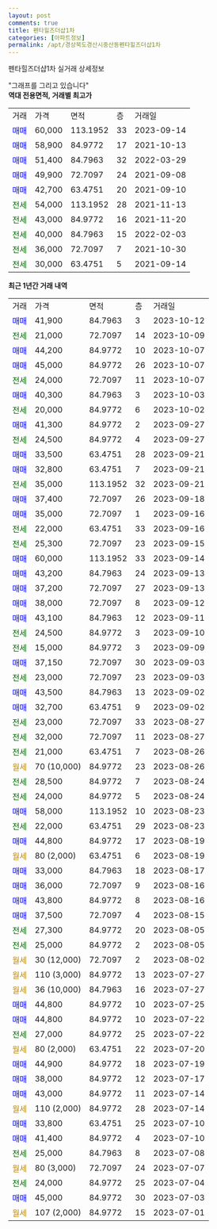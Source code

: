 ```yaml
---
layout: post
comments: true
title: 펜타힐즈더샵1차
categories: [아파트정보]
permalink: /apt/경상북도경산시중산동펜타힐즈더샵1차
---
```


펜타힐즈더샵1차 실거래 상세정보

<script type="text/javascript">
  google.charts.load('current', {'packages':['line', 'corechart']});
  google.charts.setOnLoadCallback(drawChart);

  function drawChart() {
    var data = new google.visualization.DataTable();
    data.addColumn('date', '거래일');
    data.addColumn('number', "매매");
    data.addColumn('number', "전세");
    data.addColumn('number', "전매");

    data.addRows([[new Date(Date.parse("2023-10-12")), 41900, null, null], [new Date(Date.parse("2023-10-09")), null, 21000, null], [new Date(Date.parse("2023-10-07")), 44200, null, null], [new Date(Date.parse("2023-10-07")), 45000, null, null], [new Date(Date.parse("2023-10-07")), null, 24000, null], [new Date(Date.parse("2023-10-03")), 40300, null, null], [new Date(Date.parse("2023-10-02")), null, 20000, null], [new Date(Date.parse("2023-09-27")), 41300, null, null], [new Date(Date.parse("2023-09-27")), null, 24500, null], [new Date(Date.parse("2023-09-21")), 33500, null, null], [new Date(Date.parse("2023-09-21")), 32800, null, null], [new Date(Date.parse("2023-09-21")), null, 35000, null], [new Date(Date.parse("2023-09-18")), 37400, null, null], [new Date(Date.parse("2023-09-16")), 35000, null, null], [new Date(Date.parse("2023-09-16")), null, 22000, null], [new Date(Date.parse("2023-09-15")), null, 25300, null], [new Date(Date.parse("2023-09-14")), 60000, null, null], [new Date(Date.parse("2023-09-13")), 43200, null, null], [new Date(Date.parse("2023-09-13")), 37200, null, null], [new Date(Date.parse("2023-09-12")), 38000, null, null], [new Date(Date.parse("2023-09-11")), 43100, null, null], [new Date(Date.parse("2023-09-10")), null, 24500, null], [new Date(Date.parse("2023-09-09")), null, 15000, null], [new Date(Date.parse("2023-09-03")), 37150, null, null], [new Date(Date.parse("2023-09-03")), null, 23000, null], [new Date(Date.parse("2023-09-02")), 43500, null, null], [new Date(Date.parse("2023-09-02")), 32700, null, null], [new Date(Date.parse("2023-08-27")), null, 23000, null], [new Date(Date.parse("2023-08-27")), null, 32000, null], [new Date(Date.parse("2023-08-26")), null, 21000, null], [new Date(Date.parse("2023-08-26")), null, null, null], [new Date(Date.parse("2023-08-24")), null, 28500, null], [new Date(Date.parse("2023-08-24")), null, 24000, null], [new Date(Date.parse("2023-08-23")), 58000, null, null], [new Date(Date.parse("2023-08-23")), null, 22000, null], [new Date(Date.parse("2023-08-19")), 44800, null, null], [new Date(Date.parse("2023-08-19")), null, null, null], [new Date(Date.parse("2023-08-17")), 33000, null, null], [new Date(Date.parse("2023-08-16")), 36000, null, null], [new Date(Date.parse("2023-08-16")), 43800, null, null], [new Date(Date.parse("2023-08-15")), 37500, null, null], [new Date(Date.parse("2023-08-05")), null, 27300, null], [new Date(Date.parse("2023-08-05")), null, 25000, null], [new Date(Date.parse("2023-08-02")), null, null, null], [new Date(Date.parse("2023-07-27")), null, null, null], [new Date(Date.parse("2023-07-27")), null, null, null], [new Date(Date.parse("2023-07-25")), 44800, null, null], [new Date(Date.parse("2023-07-22")), 44800, null, null], [new Date(Date.parse("2023-07-22")), null, 27000, null], [new Date(Date.parse("2023-07-20")), null, null, null], [new Date(Date.parse("2023-07-19")), 44900, null, null], [new Date(Date.parse("2023-07-17")), 38000, null, null], [new Date(Date.parse("2023-07-14")), 43000, null, null], [new Date(Date.parse("2023-07-14")), null, null, null], [new Date(Date.parse("2023-07-10")), 33800, null, null], [new Date(Date.parse("2023-07-10")), 41400, null, null], [new Date(Date.parse("2023-07-08")), null, 25000, null], [new Date(Date.parse("2023-07-07")), null, null, null], [new Date(Date.parse("2023-07-04")), null, 24000, null], [new Date(Date.parse("2023-07-03")), 45000, null, null], [new Date(Date.parse("2023-07-01")), null, null, null]]);

    var options = {
      hAxis: {
        format: 'yyyy/MM/dd'
      },    
      lineWidth: 0,
      pointsVisible: true,    
      title: '최근 1년간 유형별 실거래가 분포',
      legend: { position: 'bottom' }
    };

    var formatter = new google.visualization.NumberFormat({pattern:'###,###'} );
    formatter.format(data, 1);
    formatter.format(data, 2);
    
    setTimeout(function() {
        var chart = new google.visualization.LineChart(document.getElementById('columnchart_material'));
        chart.draw(data, (options));
        document.getElementById('loading').style.display = 'none';
    }, 200);
  }
</script>


<div id="loading" style="z-index:20; display: block; margin-left: 0px">"그래프를 그리고 있습니다"</div>
<div id="columnchart_material" style="width: 95%; margin-left: 0px; display: block"></div>
<!-- contents start -->
<b>역대 전용면적, 거래별 최고가</b>
<table class="sortable">
    <tr>
      <td>거래</td>
      <td>가격</td>
      <td>면적</td>
      <td>층</td>
      <td>거래일</td>
    </tr>
        <tr>
          <td><a style="color: blue">매매</a></td>
          <td>60,000</td>
          <td>113.1952</td>
          <td>33</td>
          <td>2023-09-14</td>
        </tr>            <tr>
          <td><a style="color: blue">매매</a></td>
          <td>58,900</td>
          <td>84.9772</td>
          <td>17</td>
          <td>2021-10-13</td>
        </tr>            <tr>
          <td><a style="color: blue">매매</a></td>
          <td>51,400</td>
          <td>84.7963</td>
          <td>32</td>
          <td>2022-03-29</td>
        </tr>            <tr>
          <td><a style="color: blue">매매</a></td>
          <td>49,900</td>
          <td>72.7097</td>
          <td>24</td>
          <td>2021-09-08</td>
        </tr>            <tr>
          <td><a style="color: blue">매매</a></td>
          <td>42,700</td>
          <td>63.4751</td>
          <td>20</td>
          <td>2021-09-10</td>
        </tr>        
        <tr>
              <td><a style="color: darkgreen">전세</a></td>
              <td>54,000</td>
              <td>113.1952</td>
              <td>28</td>
              <td>2021-11-13</td>
            </tr>            <tr>
              <td><a style="color: darkgreen">전세</a></td>
              <td>43,000</td>
              <td>84.9772</td>
              <td>16</td>
              <td>2021-11-20</td>
            </tr>            <tr>
              <td><a style="color: darkgreen">전세</a></td>
              <td>40,000</td>
              <td>84.7963</td>
              <td>15</td>
              <td>2022-02-03</td>
            </tr>            <tr>
              <td><a style="color: darkgreen">전세</a></td>
              <td>36,000</td>
              <td>72.7097</td>
              <td>7</td>
              <td>2021-10-30</td>
            </tr>            <tr>
              <td><a style="color: darkgreen">전세</a></td>
              <td>30,000</td>
              <td>63.4751</td>
              <td>5</td>
              <td>2021-09-14</td>
            </tr>        
    
</table>

<b>최근 1년간 거래 내역</b>

<table class="sortable">
    <tr>
      <td>거래</td>
      <td>가격</td>
      <td>면적</td>
      <td>층</td>
      <td>거래일</td>
    </tr>
    <tr>
      <td><a style="color: blue">매매</a></td>
      <td>41,900</td>
      <td>84.7963</td>
      <td>3</td>
      <td>2023-10-12</td>
    </tr>          <tr>
      <td><a style="color: darkgreen">전세</a></td>
      <td>21,000</td>
      <td>72.7097</td>
      <td>14</td>
      <td>2023-10-09</td>
    </tr>          <tr>
      <td><a style="color: blue">매매</a></td>
      <td>44,200</td>
      <td>84.9772</td>
      <td>10</td>
      <td>2023-10-07</td>
    </tr>          <tr>
      <td><a style="color: blue">매매</a></td>
      <td>45,000</td>
      <td>84.9772</td>
      <td>26</td>
      <td>2023-10-07</td>
    </tr>          <tr>
      <td><a style="color: darkgreen">전세</a></td>
      <td>24,000</td>
      <td>72.7097</td>
      <td>11</td>
      <td>2023-10-07</td>
    </tr>          <tr>
      <td><a style="color: blue">매매</a></td>
      <td>40,300</td>
      <td>84.7963</td>
      <td>3</td>
      <td>2023-10-03</td>
    </tr>          <tr>
      <td><a style="color: darkgreen">전세</a></td>
      <td>20,000</td>
      <td>84.9772</td>
      <td>6</td>
      <td>2023-10-02</td>
    </tr>          <tr>
      <td><a style="color: blue">매매</a></td>
      <td>41,300</td>
      <td>84.9772</td>
      <td>2</td>
      <td>2023-09-27</td>
    </tr>          <tr>
      <td><a style="color: darkgreen">전세</a></td>
      <td>24,500</td>
      <td>84.9772</td>
      <td>4</td>
      <td>2023-09-27</td>
    </tr>          <tr>
      <td><a style="color: blue">매매</a></td>
      <td>33,500</td>
      <td>63.4751</td>
      <td>28</td>
      <td>2023-09-21</td>
    </tr>          <tr>
      <td><a style="color: blue">매매</a></td>
      <td>32,800</td>
      <td>63.4751</td>
      <td>7</td>
      <td>2023-09-21</td>
    </tr>          <tr>
      <td><a style="color: darkgreen">전세</a></td>
      <td>35,000</td>
      <td>113.1952</td>
      <td>32</td>
      <td>2023-09-21</td>
    </tr>          <tr>
      <td><a style="color: blue">매매</a></td>
      <td>37,400</td>
      <td>72.7097</td>
      <td>26</td>
      <td>2023-09-18</td>
    </tr>          <tr>
      <td><a style="color: blue">매매</a></td>
      <td>35,000</td>
      <td>72.7097</td>
      <td>1</td>
      <td>2023-09-16</td>
    </tr>          <tr>
      <td><a style="color: darkgreen">전세</a></td>
      <td>22,000</td>
      <td>63.4751</td>
      <td>33</td>
      <td>2023-09-16</td>
    </tr>          <tr>
      <td><a style="color: darkgreen">전세</a></td>
      <td>25,300</td>
      <td>72.7097</td>
      <td>23</td>
      <td>2023-09-15</td>
    </tr>          <tr>
      <td><a style="color: blue">매매</a></td>
      <td>60,000</td>
      <td>113.1952</td>
      <td>33</td>
      <td>2023-09-14</td>
    </tr>          <tr>
      <td><a style="color: blue">매매</a></td>
      <td>43,200</td>
      <td>84.7963</td>
      <td>24</td>
      <td>2023-09-13</td>
    </tr>          <tr>
      <td><a style="color: blue">매매</a></td>
      <td>37,200</td>
      <td>72.7097</td>
      <td>27</td>
      <td>2023-09-13</td>
    </tr>          <tr>
      <td><a style="color: blue">매매</a></td>
      <td>38,000</td>
      <td>72.7097</td>
      <td>8</td>
      <td>2023-09-12</td>
    </tr>          <tr>
      <td><a style="color: blue">매매</a></td>
      <td>43,100</td>
      <td>84.7963</td>
      <td>12</td>
      <td>2023-09-11</td>
    </tr>          <tr>
      <td><a style="color: darkgreen">전세</a></td>
      <td>24,500</td>
      <td>84.9772</td>
      <td>3</td>
      <td>2023-09-10</td>
    </tr>          <tr>
      <td><a style="color: darkgreen">전세</a></td>
      <td>15,000</td>
      <td>84.9772</td>
      <td>3</td>
      <td>2023-09-09</td>
    </tr>          <tr>
      <td><a style="color: blue">매매</a></td>
      <td>37,150</td>
      <td>72.7097</td>
      <td>30</td>
      <td>2023-09-03</td>
    </tr>          <tr>
      <td><a style="color: darkgreen">전세</a></td>
      <td>23,000</td>
      <td>72.7097</td>
      <td>23</td>
      <td>2023-09-03</td>
    </tr>          <tr>
      <td><a style="color: blue">매매</a></td>
      <td>43,500</td>
      <td>84.7963</td>
      <td>13</td>
      <td>2023-09-02</td>
    </tr>          <tr>
      <td><a style="color: blue">매매</a></td>
      <td>32,700</td>
      <td>63.4751</td>
      <td>9</td>
      <td>2023-09-02</td>
    </tr>          <tr>
      <td><a style="color: darkgreen">전세</a></td>
      <td>23,000</td>
      <td>72.7097</td>
      <td>33</td>
      <td>2023-08-27</td>
    </tr>          <tr>
      <td><a style="color: darkgreen">전세</a></td>
      <td>32,000</td>
      <td>72.7097</td>
      <td>11</td>
      <td>2023-08-27</td>
    </tr>          <tr>
      <td><a style="color: darkgreen">전세</a></td>
      <td>21,000</td>
      <td>63.4751</td>
      <td>7</td>
      <td>2023-08-26</td>
    </tr>          <tr>
      <td><a style="color: darkgoldenrod">월세</a></td>
      <td>70 (10,000)</td>
      <td>84.9772</td>
      <td>23</td>
      <td>2023-08-26</td>
    </tr>          <tr>
      <td><a style="color: darkgreen">전세</a></td>
      <td>28,500</td>
      <td>84.9772</td>
      <td>7</td>
      <td>2023-08-24</td>
    </tr>          <tr>
      <td><a style="color: darkgreen">전세</a></td>
      <td>24,000</td>
      <td>84.9772</td>
      <td>5</td>
      <td>2023-08-24</td>
    </tr>          <tr>
      <td><a style="color: blue">매매</a></td>
      <td>58,000</td>
      <td>113.1952</td>
      <td>10</td>
      <td>2023-08-23</td>
    </tr>          <tr>
      <td><a style="color: darkgreen">전세</a></td>
      <td>22,000</td>
      <td>63.4751</td>
      <td>29</td>
      <td>2023-08-23</td>
    </tr>          <tr>
      <td><a style="color: blue">매매</a></td>
      <td>44,800</td>
      <td>84.9772</td>
      <td>17</td>
      <td>2023-08-19</td>
    </tr>          <tr>
      <td><a style="color: darkgoldenrod">월세</a></td>
      <td>80 (2,000)</td>
      <td>63.4751</td>
      <td>6</td>
      <td>2023-08-19</td>
    </tr>          <tr>
      <td><a style="color: blue">매매</a></td>
      <td>33,000</td>
      <td>84.7963</td>
      <td>18</td>
      <td>2023-08-17</td>
    </tr>          <tr>
      <td><a style="color: blue">매매</a></td>
      <td>36,000</td>
      <td>72.7097</td>
      <td>9</td>
      <td>2023-08-16</td>
    </tr>          <tr>
      <td><a style="color: blue">매매</a></td>
      <td>43,800</td>
      <td>84.9772</td>
      <td>8</td>
      <td>2023-08-16</td>
    </tr>          <tr>
      <td><a style="color: blue">매매</a></td>
      <td>37,500</td>
      <td>72.7097</td>
      <td>4</td>
      <td>2023-08-15</td>
    </tr>          <tr>
      <td><a style="color: darkgreen">전세</a></td>
      <td>27,300</td>
      <td>84.9772</td>
      <td>20</td>
      <td>2023-08-05</td>
    </tr>          <tr>
      <td><a style="color: darkgreen">전세</a></td>
      <td>25,000</td>
      <td>84.9772</td>
      <td>2</td>
      <td>2023-08-05</td>
    </tr>          <tr>
      <td><a style="color: darkgoldenrod">월세</a></td>
      <td>30 (12,000)</td>
      <td>72.7097</td>
      <td>2</td>
      <td>2023-08-02</td>
    </tr>          <tr>
      <td><a style="color: darkgoldenrod">월세</a></td>
      <td>110 (3,000)</td>
      <td>84.9772</td>
      <td>13</td>
      <td>2023-07-27</td>
    </tr>          <tr>
      <td><a style="color: darkgoldenrod">월세</a></td>
      <td>36 (10,000)</td>
      <td>84.7963</td>
      <td>16</td>
      <td>2023-07-27</td>
    </tr>          <tr>
      <td><a style="color: blue">매매</a></td>
      <td>44,800</td>
      <td>84.9772</td>
      <td>10</td>
      <td>2023-07-25</td>
    </tr>          <tr>
      <td><a style="color: blue">매매</a></td>
      <td>44,800</td>
      <td>84.9772</td>
      <td>10</td>
      <td>2023-07-22</td>
    </tr>          <tr>
      <td><a style="color: darkgreen">전세</a></td>
      <td>27,000</td>
      <td>84.9772</td>
      <td>25</td>
      <td>2023-07-22</td>
    </tr>          <tr>
      <td><a style="color: darkgoldenrod">월세</a></td>
      <td>80 (2,000)</td>
      <td>63.4751</td>
      <td>22</td>
      <td>2023-07-20</td>
    </tr>          <tr>
      <td><a style="color: blue">매매</a></td>
      <td>44,900</td>
      <td>84.9772</td>
      <td>18</td>
      <td>2023-07-19</td>
    </tr>          <tr>
      <td><a style="color: blue">매매</a></td>
      <td>38,000</td>
      <td>84.9772</td>
      <td>12</td>
      <td>2023-07-17</td>
    </tr>          <tr>
      <td><a style="color: blue">매매</a></td>
      <td>43,000</td>
      <td>84.9772</td>
      <td>11</td>
      <td>2023-07-14</td>
    </tr>          <tr>
      <td><a style="color: darkgoldenrod">월세</a></td>
      <td>110 (2,000)</td>
      <td>84.9772</td>
      <td>28</td>
      <td>2023-07-14</td>
    </tr>          <tr>
      <td><a style="color: blue">매매</a></td>
      <td>33,800</td>
      <td>63.4751</td>
      <td>25</td>
      <td>2023-07-10</td>
    </tr>          <tr>
      <td><a style="color: blue">매매</a></td>
      <td>41,400</td>
      <td>84.9772</td>
      <td>4</td>
      <td>2023-07-10</td>
    </tr>          <tr>
      <td><a style="color: darkgreen">전세</a></td>
      <td>25,000</td>
      <td>84.7963</td>
      <td>8</td>
      <td>2023-07-08</td>
    </tr>          <tr>
      <td><a style="color: darkgoldenrod">월세</a></td>
      <td>80 (3,000)</td>
      <td>72.7097</td>
      <td>24</td>
      <td>2023-07-07</td>
    </tr>          <tr>
      <td><a style="color: darkgreen">전세</a></td>
      <td>24,000</td>
      <td>84.9772</td>
      <td>25</td>
      <td>2023-07-04</td>
    </tr>          <tr>
      <td><a style="color: blue">매매</a></td>
      <td>45,000</td>
      <td>84.9772</td>
      <td>30</td>
      <td>2023-07-03</td>
    </tr>          <tr>
      <td><a style="color: darkgoldenrod">월세</a></td>
      <td>107 (2,000)</td>
      <td>84.9772</td>
      <td>15</td>
      <td>2023-07-01</td>
    </tr>      </table>
<!-- contents end -->    

